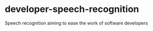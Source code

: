 developer-speech-recognition
============================

Speech recognition aiming to ease the work of software developers
